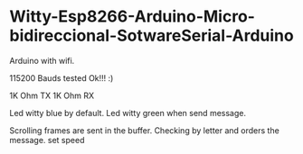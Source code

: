 # Witty-Esp8266-Arduino-Micro-bidireccional-SotwareSerial-Arduino
Arduino with wifi.

115200 Bauds tested Ok!!! :)

1K Ohm TX
1K Ohm RX

Led witty blue by default.
Led witty green when send message.

Scrolling frames are sent in the buffer.
Checking by letter and orders the message.
set speed
